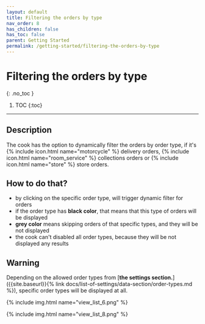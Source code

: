 ```yaml
---
layout: default
title: Filtering the orders by type
nav_order: 8
has_children: false
has_toc: false
parent: Getting Started
permalink: /getting-started/filtering-the-orders-by-type
---
```


# Filtering the orders by type
{: .no_toc }

1. TOC
{:toc}

---

## Description
The cook has the option to dynamically filter the orders by order type, if it's {% include icon.html name="motorcycle" %} delivery orders, {% include icon.html name="room_service" %} collections orders or {% include icon.html name="store" %} store orders.

## How to do that?
- by clicking on the specific order type, will trigger dynamic filter for orders
- if the order type has <span class="text-grey-dk-400">**black color**</span>, that means that this type of orders will be displayed
- <span class="text-grey-dk-000">**grey color**</span> means skipping orders of that specific types, and they will be not displayed
- the cook can't disabled all order types, because they will be not displayed any results 

## Warning
Depending on the allowed order types from [**the settings section.**]({{site.baseurl}}{% link docs/list-of-settings/data-section/order-types.md %}), specific order types will be displayed at all.


{% include img.html name="view_list_6.png" %}

{% include img.html name="view_list_8.png" %}

